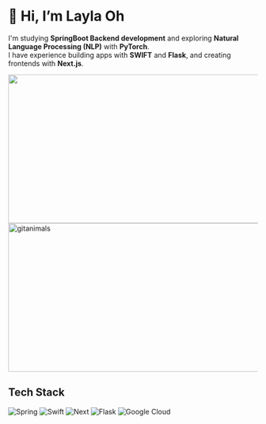 # 👋 Hi, I’m Layla Oh 

I'm studying **SpringBoot Backend development** and exploring **Natural Language Processing (NLP)** with **PyTorch**.  
I have experience building apps with **SWIFT** and **Flask**, and creating frontends with **Next.js**.

<a href="https://www.gitanimals.org/en_US?utm_medium=image&utm_source=Layla7120&utm_content=farm">
<img
  src="https://render.gitanimals.org/farms/Layla7120"
  width="600"
  height="300"
/>
</a>

<a href="https://www.gitanimals.org/">
  <img
    src="https://render.gitanimals.org/guilds/669739332448602869/draw"
    width="600"
    height="300"
    alt="gitanimals"
  />
</a>

## Tech Stack
![Spring](https://img.shields.io/badge/Spring-6DB33F?style=for-the-badge&logo=spring&logoColor=white)
![Swift](https://img.shields.io/badge/Swift-FA7343?style=for-the-badge&logo=swift&logoColor=white)
![Next](https://img.shields.io/badge/Next.js-000?logo=nextdotjs&logoColor=fff&style=for-the-badge)
![Flask](https://img.shields.io/badge/Flask-000000?style=for-the-badge&logo=flask&logoColor=white)
![Google Cloud](https://img.shields.io/badge/Google_Cloud-4285F4?style=for-the-badge&logo=google-cloud&logoColor=white)


<!---
jenny7120/jenny7120 is a ✨ special ✨ repository because its `README.md` (this file) appears on your GitHub profile.
You can click the Preview link to take a look at your changes.
--->
